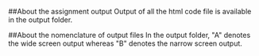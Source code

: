 ##About the assignment output
Output of all the html code file is available in the output folder.

##About the nomenclature of output files
In the output folder, "A" denotes the wide screen output whereas "B" denotes the narrow screen output.
